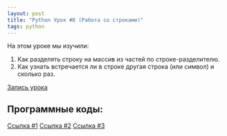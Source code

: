 ```yaml
---
layout: post
title: "Python Урок #8 (Работа со строками)"
tags: python
---
```


На этом уроке мы изучили:
1. Как разделять строку на массив из частей по строке-разделителю.
2. Как узнать встречается ли в строке другая строка (или символ) и сколько раз.

[Запись урока](https://us02web.zoom.us/rec/share/iwUJDyx0nFNYAkUHmEBbEWeV2hDC2Awl0OHDmFdroWzEUn5ufAmb56Z-KVh-NbWt.cs4myLhkGRqFXaNk)

## Программные коды:
[Cсылка #1](https://repl.it/@NikolaiPutko/in#main.py)
[Cсылка #2](https://repl.it/@NikolaiPutko/Split#main.py)
[Cсылка #3](https://repl.it/@NikolaiPutko/Join#main.py)